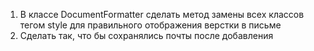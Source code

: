 1. В классе DocumentFormatter сделать метод замены всех классов тегом style для правильного отображения верстки в письме
1. Сделать так, что бы сохранялись почты после добавления
